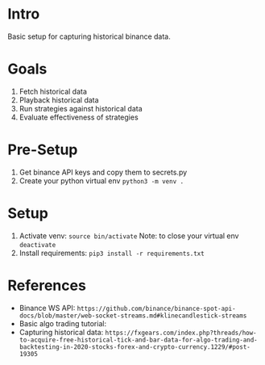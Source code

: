 # Intro
Basic setup for capturing historical binance data.

# Goals
1. Fetch historical data
2. Playback historical data
3. Run strategies against historical data
4. Evaluate effectiveness of strategies

# Pre-Setup
1. Get binance API keys and copy them to secrets.py
2. Create your python virtual env `python3 -m venv .`

# Setup
1. Activate venv: `source bin/activate`
   Note: to close your virtual env `deactivate`
2. Install requirements: `pip3 install -r requirements.txt`

# References
- Binance WS API: `https://github.com/binance/binance-spot-api-docs/blob/master/web-socket-streams.md#klinecandlestick-streams`
- Basic algo trading tutorial: 
- Capturing historical data: `https://fxgears.com/index.php?threads/how-to-acquire-free-historical-tick-and-bar-data-for-algo-trading-and-backtesting-in-2020-stocks-forex-and-crypto-currency.1229/#post-19305`